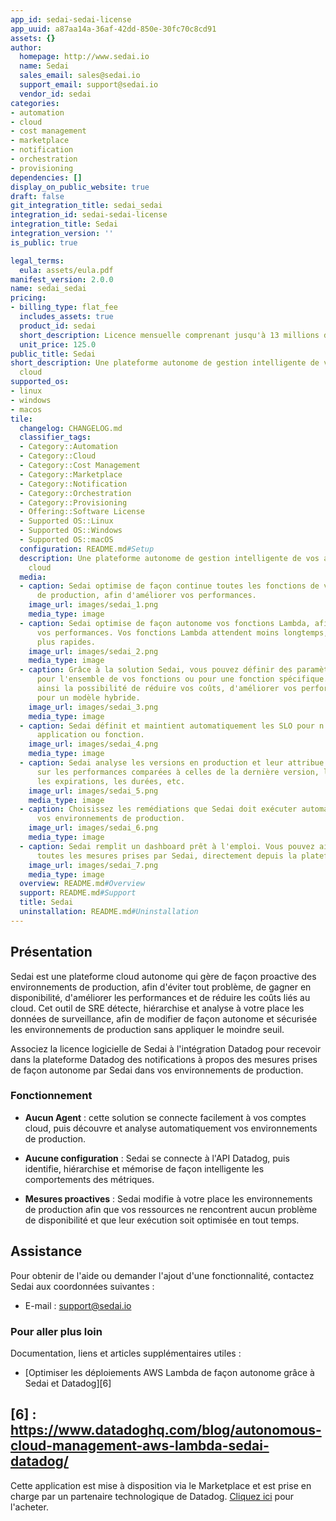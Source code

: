 ```yaml
---
app_id: sedai-sedai-license
app_uuid: a87aa14a-36af-42dd-850e-30fc70c8cd91
assets: {}
author:
  homepage: http://www.sedai.io
  name: Sedai
  sales_email: sales@sedai.io
  support_email: support@sedai.io
  vendor_id: sedai
categories:
- automation
- cloud
- cost management
- marketplace
- notification
- orchestration
- provisioning
dependencies: []
display_on_public_website: true
draft: false
git_integration_title: sedai_sedai
integration_id: sedai-sedai-license
integration_title: Sedai
integration_version: ''
is_public: true

legal_terms:
  eula: assets/eula.pdf
manifest_version: 2.0.0
name: sedai_sedai
pricing:
- billing_type: flat_fee
  includes_assets: true
  product_id: sedai
  short_description: Licence mensuelle comprenant jusqu'à 13 millions d'invocations.
  unit_price: 125.0
public_title: Sedai
short_description: Une plateforme autonome de gestion intelligente de vos applications
  cloud
supported_os:
- linux
- windows
- macos
tile:
  changelog: CHANGELOG.md
  classifier_tags:
  - Category::Automation
  - Category::Cloud
  - Category::Cost Management
  - Category::Marketplace
  - Category::Notification
  - Category::Orchestration
  - Category::Provisioning
  - Offering::Software License
  - Supported OS::Linux
  - Supported OS::Windows
  - Supported OS::macOS
  configuration: README.md#Setup
  description: Une plateforme autonome de gestion intelligente de vos applications
    cloud
  media:
  - caption: Sedai optimise de façon continue toutes les fonctions de vos environnements
      de production, afin d'améliorer vos performances.
    image_url: images/sedai_1.png
    media_type: image
  - caption: Sedai optimise de façon autonome vos fonctions Lambda, afin d'améliorer
      vos performances. Vos fonctions Lambda attendent moins longtemps, et sont donc
      plus rapides.
    image_url: images/sedai_2.png
    media_type: image
  - caption: Grâce à la solution Sedai, vous pouvez définir des paramètres d'optimisation
      pour l'ensemble de vos fonctions ou pour une fonction spécifique. Vous avez
      ainsi la possibilité de réduire vos coûts, d'améliorer vos performances ou d'opter
      pour un modèle hybride.
    image_url: images/sedai_3.png
    media_type: image
  - caption: Sedai définit et maintient automatiquement les SLO pour n'importe quelle
      application ou fonction.
    image_url: images/sedai_4.png
    media_type: image
  - caption: Sedai analyse les versions en production et leur attribue une note basée
      sur les performances comparées à celles de la dernière version, les erreurs,
      les expirations, les durées, etc.
    image_url: images/sedai_5.png
    media_type: image
  - caption: Choisissez les remédiations que Sedai doit exécuter automatiquement dans
      vos environnements de production.
    image_url: images/sedai_6.png
    media_type: image
  - caption: Sedai remplit un dashboard prêt à l'emploi. Vous pouvez ainsi visualiser
      toutes les mesures prises par Sedai, directement depuis la plateforme Datadog.
    image_url: images/sedai_7.png
    media_type: image
  overview: README.md#Overview
  support: README.md#Support
  title: Sedai
  uninstallation: README.md#Uninstallation
---
```


## Présentation

Sedai est une plateforme cloud autonome qui gère de façon proactive des environnements de production, afin d'éviter tout problème, de gagner en disponibilité, d'améliorer les performances et de réduire les coûts liés au cloud. Cet outil de SRE détecte, hiérarchise et analyse à votre place les données de surveillance, afin de modifier de façon autonome et sécurisée les environnements de production sans appliquer le moindre seuil.

Associez la licence logicielle de Sedai à l'intégration Datadog pour recevoir dans la plateforme Datadog des notifications à propos des mesures prises de façon autonome par Sedai dans vos environnements de production.

### Fonctionnement

* **Aucun Agent** : cette solution se connecte facilement à vos comptes cloud, puis découvre et analyse automatiquement vos environnements de production.

* **Aucune configuration** : Sedai se connecte à l'API Datadog, puis identifie, hiérarchise et mémorise de façon intelligente les comportements des métriques.

* **Mesures proactives** : Sedai modifie à votre place les environnements de production afin que vos ressources ne rencontrent aucun problème de disponibilité et que leur exécution soit optimisée en tout temps.

## Assistance

Pour obtenir de l'aide ou demander l'ajout d'une fonctionnalité, contactez Sedai aux coordonnées suivantes :

- E-mail : [support@sedai.io][5]

### Pour aller plus loin

Documentation, liens et articles supplémentaires utiles :

- [Optimiser les déploiements AWS Lambda de façon autonome grâce à Sedai et Datadog][6]

[1]: mailto:support@sedai.io
[2]: https://app.datadoghq.com/integrations/sedai
[3]: https://www.sedai.io/
[4]: mailto:sales@sedai.io
[5]: mailto:support@sedai.io
[6] : https://www.datadoghq.com/blog/autonomous-cloud-management-aws-lambda-sedai-datadog/
---
Cette application est mise à disposition via le Marketplace et est prise en charge par un partenaire technologique de Datadog. <a href="https://app.datadoghq.com/marketplace/app/sedai-sedai-license" target="_blank">Cliquez ici</a> pour l'acheter.
